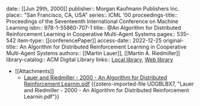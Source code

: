 date:: [[Jun 29th, 2000]]
publisher:: Morgan Kaufmann Publishers Inc.
place:: "San Francisco, CA, USA"
series:: ICML '00
proceedings-title:: Proceedings of the Seventeenth International Conference on Machine Learning
isbn:: 978-1-55860-707-1
title:: @An Algorithm for Distributed Reinforcement Learning in Cooperative Multi-Agent Systems
pages:: 535–542
item-type:: [[conferencePaper]]
access-date:: 2022-12-25
original-title:: An Algorithm for Distributed Reinforcement Learning in Cooperative Multi-Agent Systems
authors:: [[Martin Lauer]], [[Martin A. Riedmiller]]
library-catalog:: ACM Digital Library
links:: [Local library](zotero://select/library/items/D89T2FB7), [Web library](https://www.zotero.org/users/7448055/items/D89T2FB7)

- [[Attachments]]
	- [Lauer and Riedmiller - 2000 - An Algorithm for Distributed Reinforcement Learnin.pdf](zotero://select/library/items/UDGBLBX7) {{zotero-imported-file UDGBLBX7, "Lauer and Riedmiller - 2000 - An Algorithm for Distributed Reinforcement Learnin.pdf"}}